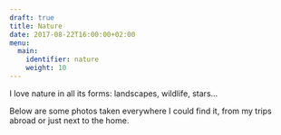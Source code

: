 ```yaml
---
draft: true
title: Nature
date: 2017-08-22T16:00:00+02:00
menu:
  main:
    identifier: nature
    weight: 10
---
```


I love nature in all its forms: landscapes, wildlife, stars...

Below are some photos taken everywhere I could find it, from my trips abroad or just next to the home.
